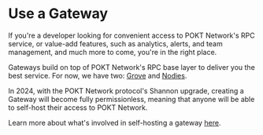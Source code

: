 # Use a Gateway

If you're a developer looking for convenient access to POKT Network's RPC service, or value-add features, such as analytics, alerts, and team management, and much more to come, you're in the right place.

Gateways build on top of POKT Network's RPC base layer to deliver you the best service. For now, we have two: [Grove](grove.md) and [Nodies](nodies.md).

In 2024, with the POKT Network protocol's Shannon upgrade, creating a Gateway will become fully permissionless, meaning that anyone will be able to self-host their access to POKT Network.&#x20;

Learn more about what's involved in self-hosting a gateway [here](../build-a-gateway/).
